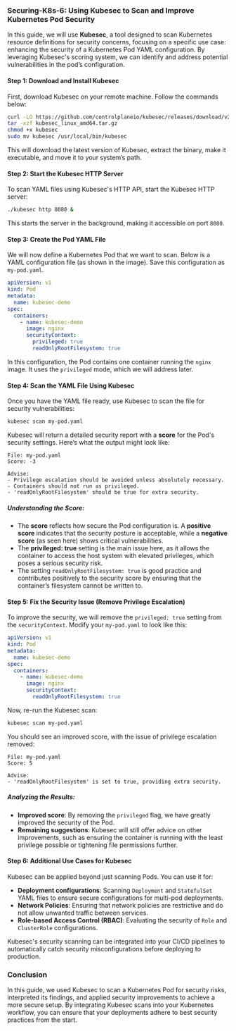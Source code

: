 ### Securing-K8s-6: Using Kubesec to Scan and Improve Kubernetes Pod Security

In this guide, we will use **Kubesec**, a tool designed to scan Kubernetes resource definitions for security concerns, focusing on a specific use case: enhancing the security of a Kubernetes Pod YAML configuration. By leveraging Kubesec's scoring system, we can identify and address potential vulnerabilities in the pod’s configuration.

#### Step 1: Download and Install Kubesec

First, download Kubesec on your remote machine. Follow the commands below:

```bash
curl -LO https://github.com/controlplaneio/kubesec/releases/download/v2.14.1/kubesec_linux_amd64.tar.gz
tar -xzf kubesec_linux_amd64.tar.gz
chmod +x kubesec
sudo mv kubesec /usr/local/bin/kubesec
```

This will download the latest version of Kubesec, extract the binary, make it executable, and move it to your system’s path.

#### Step 2: Start the Kubesec HTTP Server

To scan YAML files using Kubesec's HTTP API, start the Kubesec HTTP server:

```bash
./kubesec http 8080 &
```

This starts the server in the background, making it accessible on port `8080`.

#### Step 3: Create the Pod YAML File

We will now define a Kubernetes Pod that we want to scan. Below is a YAML configuration file (as shown in the image). Save this configuration as `my-pod.yaml`.

```yaml
apiVersion: v1
kind: Pod
metadata:
  name: kubesec-demo
spec:
  containers:
    - name: kubesec-demo
      image: nginx
      securityContext:
        privileged: true
        readOnlyRootFilesystem: true
```

In this configuration, the Pod contains one container running the `nginx` image. It uses the `privileged` mode, which we will address later.

#### Step 4: Scan the YAML File Using Kubesec

Once you have the YAML file ready, use Kubesec to scan the file for security vulnerabilities:

```bash
kubesec scan my-pod.yaml
```

Kubesec will return a detailed security report with a **score** for the Pod's security settings. Here’s what the output might look like:

```
File: my-pod.yaml
Score: -3

Advise:
- Privilege escalation should be avoided unless absolutely necessary.
- Containers should not run as privileged.
- 'readOnlyRootFilesystem' should be true for extra security.
```

##### Understanding the Score:
- The **score** reflects how secure the Pod configuration is. A **positive score** indicates that the security posture is acceptable, while a **negative score** (as seen here) shows critical vulnerabilities.
- The **privileged: true** setting is the main issue here, as it allows the container to access the host system with elevated privileges, which poses a serious security risk.
- The setting `readOnlyRootFilesystem: true` is good practice and contributes positively to the security score by ensuring that the container’s filesystem cannot be written to.

#### Step 5: Fix the Security Issue (Remove Privilege Escalation)

To improve the security, we will remove the `privileged: true` setting from the `securityContext`. Modify your `my-pod.yaml` to look like this:

```yaml
apiVersion: v1
kind: Pod
metadata:
  name: kubesec-demo
spec:
  containers:
    - name: kubesec-demo
      image: nginx
      securityContext:
        readOnlyRootFilesystem: true
```

Now, re-run the Kubesec scan:

```bash
kubesec scan my-pod.yaml
```

You should see an improved score, with the issue of privilege escalation removed:

```
File: my-pod.yaml
Score: 5

Advise:
- 'readOnlyRootFilesystem' is set to true, providing extra security.
```

##### Analyzing the Results:
- **Improved score**: By removing the `privileged` flag, we have greatly improved the security of the Pod. 
- **Remaining suggestions**: Kubesec will still offer advice on other improvements, such as ensuring the container is running with the least privilege possible or tightening file permissions further.

#### Step 6: Additional Use Cases for Kubesec

Kubesec can be applied beyond just scanning Pods. You can use it for:
- **Deployment configurations**: Scanning `Deployment` and `StatefulSet` YAML files to ensure secure configurations for multi-pod deployments.
- **Network Policies**: Ensuring that network policies are restrictive and do not allow unwanted traffic between services.
- **Role-based Access Control (RBAC)**: Evaluating the security of `Role` and `ClusterRole` configurations.

Kubesec's security scanning can be integrated into your CI/CD pipelines to automatically catch security misconfigurations before deploying to production.

### Conclusion

In this guide, we used Kubesec to scan a Kubernetes Pod for security risks, interpreted its findings, and applied security improvements to achieve a more secure setup. By integrating Kubesec scans into your Kubernetes workflow, you can ensure that your deployments adhere to best security practices from the start.
